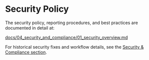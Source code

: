 # Security Policy

The security policy,
reporting procedures,
and best practices are documented in detail at:

[docs/04_security_and_compliance/01_security_overview.md](docs/04_security_and_compliance/01_security_overview.md)

For historical security fixes and workflow details,
see the [Security & Compliance section](docs/04_security_and_compliance/).
